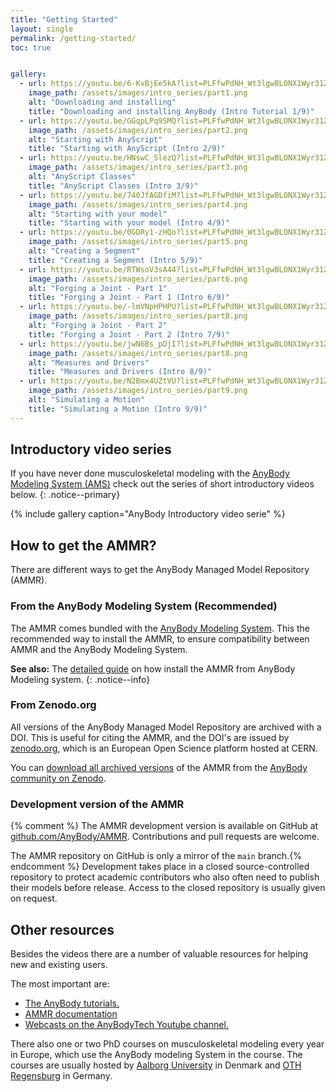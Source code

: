 ```yaml
---
title: "Getting Started"
layout: single
permalink: /getting-started/
toc: true


gallery:
  - url: https://youtu.be/6-KvBjEe5kA?list=PLFfwPdNH_Wt3lgwBLONX1Wyr31ZClPCBg
    image_path: /assets/images/intro_series/part1.png
    alt: "Downloading and installing"
    title: "Downloading and installing AnyBody (Intro Tutorial 1/9)"
  - url: https://youtu.be/GGqpLPq9SMQ?list=PLFfwPdNH_Wt3lgwBLONX1Wyr31ZClPCBg
    image_path: /assets/images/intro_series/part2.png
    alt: "Starting with AnyScript"
    title: "Starting with AnyScript (Intro 2/9)"
  - url: https://youtu.be/HNswC_5lezQ?list=PLFfwPdNH_Wt3lgwBLONX1Wyr31ZClPCBg
    image_path: /assets/images/intro_series/part3.png
    alt: "AnyScript Classes"
    title: "AnyScript Classes (Intro 3/9)"
  - url: https://youtu.be/740JfAGDfiM?list=PLFfwPdNH_Wt3lgwBLONX1Wyr31ZClPCBg
    image_path: /assets/images/intro_series/part4.png
    alt: "Starting with your model"
    title: "Starting with your model (Intro 4/9)"
  - url: https://youtu.be/0GDRy1-zHQo?list=PLFfwPdNH_Wt3lgwBLONX1Wyr31ZClPCBg
    image_path: /assets/images/intro_series/part5.png
    alt: "Creating a Segment"
    title: "Creating a Segment (Intro 5/9)"
  - url: https://youtu.be/RTWsoV3sA44?list=PLFfwPdNH_Wt3lgwBLONX1Wyr31ZClPCBg
    image_path: /assets/images/intro_series/part6.png
    alt: "Forging a Joint - Part 1"
    title: "Forging a Joint - Part 1 (Intro 6/9)"
  - url: https://youtu.be/-lmVNpHPHPU?list=PLFfwPdNH_Wt3lgwBLONX1Wyr31ZClPCBg
    image_path: /assets/images/intro_series/part8.png
    alt: "Forging a Joint - Part 2"
    title: "Forging a Joint - Part 2 (Intro 7/9)"
  - url: https://youtu.be/jwN6Bs_pDjI?list=PLFfwPdNH_Wt3lgwBLONX1Wyr31ZClPCBg
    image_path: /assets/images/intro_series/part8.png
    alt: "Measures and Drivers"
    title: "Measures and Drivers (Intro 8/9)"
  - url: https://youtu.be/N2Bmx4UZtVU?list=PLFfwPdNH_Wt3lgwBLONX1Wyr31ZClPCBg
    image_path: /assets/images/intro_series/part9.png
    alt: "Simulating a Motion"
    title: "Simulating a Motion (Intro 9/9)"
---
```


## Introductory video series

If you have never done musculoskeletal modeling with the [AnyBody Modeling System (AMS)](http://anybodytech.com/) check out the series of short introductory videos below. 
{: .notice--primary}

{% include gallery caption="AnyBody Introductory video serie" %}

## How to get the AMMR?

There are different ways to get the AnyBody Managed Model Repository (AMMR).

### From the AnyBody Modeling System (Recommended)

The AMMR comes bundled with the [AnyBody Modeling System](https://www.anybodytech.com/software/ams/).
This the recommended way to install the AMMR, to ensure compatibility between AMMR and the AnyBody Modeling System. 

**See also:** The [detailed guide](https://anyscript.org/ammr-doc/ammr_installation.html) on how install 
the AMMR from AnyBody Modeling system.
{: .notice--info}

### From Zenodo.org

All versions of the AnyBody Managed Model Repository are archived with a DOI. This is useful for 
citing the AMMR, and the DOI's are issued by [zenodo.org](https://zenodo.org/), which is an
European Open Science platform hosted at CERN.

You can [download all archived versions](https://doi.org/10.5281/zenodo.1250764) of the AMMR from the
[AnyBody community on Zenodo](https://zenodo.org/communities/anybody). 

### Development version of the AMMR

{% comment %} The AMMR development version is available on GitHub at
[github.com/AnyBody/AMMR](https://gihub.com/AnyBody/AMMR). Contributions and
pull requests are welcome.

The AMMR repository on GitHub is only a mirror of the `main` branch.{% endcomment %}
Development takes place in a closed source-controlled repository to protect
academic contributors who also often need to publish their models before
release. Access to the closed repository is usually given on request.


## Other resources 

Besides the videos there are a number of valuable resources for helping new and existing users. 

The most important are:

* <a href="https://anyscript.org/tutorials" target="_blank">The AnyBody tutorials.</a>
* <a href="https://anyscript.org/ammr-doc" target="_blank">AMMR documentation</a>
* [Webcasts on the AnyBodyTech Youtube channel.](https://www.youtube.com/playlist?list=PLFfwPdNH_Wt1O7mQer16JBmax9ImTScMC)

There also one or two PhD courses on musculoskeletal modeling every year in Europe, which use the AnyBody modeling System in the course. The courses are usually hosted by [Aalborg University](http://www.biomechanics.m-tech.aau.dk/) in Denmark and [OTH Regensburg](https://www.oth-regensburg.de/?id=1166) in Germany. 


